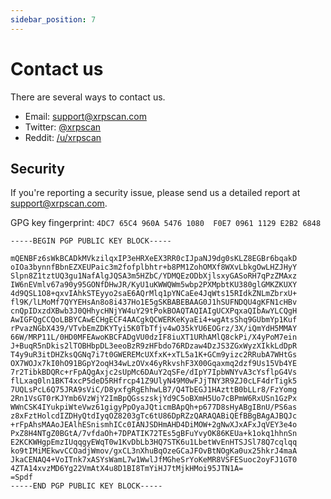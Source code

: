 ```yaml
---
sidebar_position: 7
---
```


# Contact us

There are several ways to contact us.

- Email: [support@xrpscan.com](mailto:support@xrpscan.com)
- Twitter: [@xrpscan](https://twitter.com/xrpscan)
- Reddit: [/u/xrpscan](https://www.reddit.com/u/xrpscan)

## Security

If you're reporting a security issue, please send us a detailed report at
[support@xrpscan.com](mailto:support@xrpscan.com).

GPG key fingerprint: `4DC7 65C4 960A 5476 1080  F0E7 0961 1129 E2B2 6848`

```
-----BEGIN PGP PUBLIC KEY BLOCK-----

mQENBFz6sWkBCADkMVkzilqxIP3eHRXeEX3RR0cIJpaNJ9dg0sKLZ8EGBr6bqakD
oIOa3bynnfBbnEZXEUPaic3m2fofplbhtr+b8PM1ZohOMXf8WXvLbkgOwLHZJHyY
Slpn8Z1tztUQ3gu1NafAlgJQSA3m5HZbC/YDMQEzODbXjlsxyGASoRH7qPzZMAxz
IW6nEVmlv67a90y95GONfDHwJR/KyU1uKWWQWm5wbp2PXMpbtKU380glGMKZKUXY
4d9QSL1O8+qxvIAhkSTEyyo2saE6AQrMlq1pYNCaEe4JqWts15RIdkZNLmZbrxU+
fl9K/lLMoMf7QYYEHsAn8o8i437Ho1E5gSKBABEBAAG0J1hSUFNDQU4gKFN1cHBv
cnQpIDxzdXBwb3J0QHhycHNjYW4uY29tPokBOAQTAQIAIgUCXPqxaQIbAwYLCQgH
AwIGFQgCCQoLBBYCAwECHgECF4AACgkQCWERKeKyaEi4+wgAtsShq9GUbmYp1Kuf
rPvazNGbX439/VTvbEmZDKYTyi5K0TbTfjv4wO35kYU6EOGrz/3X/iQmYdH5MMAY
66W/MRP11L/0HD0MFEAwoKBCFADgVU0dzIF8iuXT1URhAMlQ8ckPi/X4yPoM7ein
J+BuqR5nDkis2lTOBHbpDL3eeoBzR9zHFbdo76RDzaw4DzJS3ZGxWyzXIkkLdDpR
T4y9uR3itDHZksQGNq7i7t0GWEREMcUXfxK+xTL5a1K+GCm9yizc2RRubA7WHtGs
OX7WOJx7kI0hO91BGpY2oqH34wLzOVx46yRkvshF3X00Gqaxmq2dzf9Us15Vb4YE
7r2TibkBDQRc+rFpAQgAxjc2sUpMc6DAuY2qSFe/dIpY7IpbWNYvA3cYsflpG4Vs
flLxaq0ln1BKT4xcP5deD5RHfrcp41Z9UlyN49M0wFJjTNY3R9ZJ0cLF4drTigk5
7UQLsPcL6Q75JRA9sViC/D8yxfgRgEhhwLB7/Q4TbEGJ1HAzttB0bLLr8/FzYomg
2Rn1VsGT0rKJYmb6VzWjY2ImBpQGsszskjYd9C5oBXmH5Uo7cBPmW6RxUSn1GzPx
WWnCSK4IYukpiWteVwz61gigyPpOyaJQticmBApQh+p677D8sHyABgIBnU/PS6as
z8xFztHolcdIZDHyQtdIyqOZ8203gTc6tU86DpRZzQARAQABiQEfBBgBAgAJBQJc
+rFpAhsMAAoJEAlhESnismhICc0IANJSDHmAHD4DiMOW+2gNwXJxAFxJqVEY3e4o
PxZ8H4NTgZ0BGtA/7vfdaOh+7DPATIK72TEs5gBFuYvyOK86KEUa+k1okq1hhnSn
E2KCKWHgpEmzIUqqgyEWqT0w1KvDbLb3HQ7STK6u1LbetWvEnHTSJSl78Q7cqlqq
ko9tIMiMEkwvCCOadjWmov/gxCL3nXhuBqOzeGCaJFOvBtNOgKa0ux25hkrJ4maA
JkaCENAQ4+VoITnk7xASYsWamL7w1WwlJfMGheSrYoKeMR8VSFESuoc2oyFJ1GT0
4ZTA14xvzMD6Yg22VmAtX4u8D1BI8TmYiHJ7tMjkHMoi95JTN1A=
=Spdf
-----END PGP PUBLIC KEY BLOCK-----
```